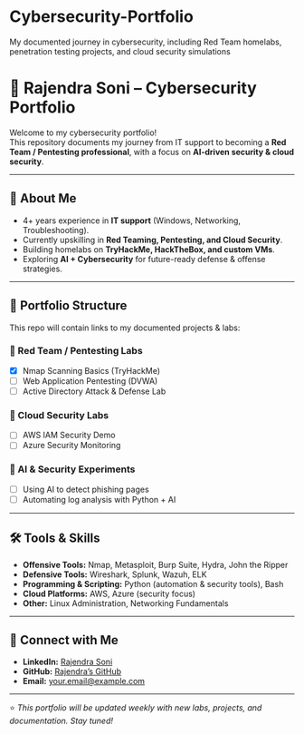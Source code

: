 # Cybersecurity-Portfolio
My documented journey in cybersecurity, including Red Team homelabs, penetration testing projects, and cloud security simulations

# 🔐 Rajendra Soni – Cybersecurity Portfolio  

Welcome to my cybersecurity portfolio!  
This repository documents my journey from IT support to becoming a **Red Team / Pentesting professional**, with a focus on **AI-driven security & cloud security**.  

---

## 🚀 About Me  
- 4+ years experience in **IT support** (Windows, Networking, Troubleshooting).  
- Currently upskilling in **Red Teaming, Pentesting, and Cloud Security**.  
- Building homelabs on **TryHackMe, HackTheBox, and custom VMs**.  
- Exploring **AI + Cybersecurity** for future-ready defense & offense strategies.  

---

## 📂 Portfolio Structure  
This repo will contain links to my documented projects & labs:  

### 🔸 Red Team / Pentesting Labs  
- [x] Nmap Scanning Basics (TryHackMe)  
- [ ] Web Application Pentesting (DVWA)  
- [ ] Active Directory Attack & Defense Lab  

### 🔸 Cloud Security Labs  
- [ ] AWS IAM Security Demo  
- [ ] Azure Security Monitoring  

### 🔸 AI & Security Experiments  
- [ ] Using AI to detect phishing pages  
- [ ] Automating log analysis with Python + AI  

---

## 🛠️ Tools & Skills  
- **Offensive Tools:** Nmap, Metasploit, Burp Suite, Hydra, John the Ripper  
- **Defensive Tools:** Wireshark, Splunk, Wazuh, ELK  
- **Programming & Scripting:** Python (automation & security tools), Bash  
- **Cloud Platforms:** AWS, Azure (security focus)  
- **Other:** Linux Administration, Networking Fundamentals  

---

## 📌 Connect with Me  
- **LinkedIn:** [Rajendra Soni](https://www.linkedin.com/in/rajendra-soni-6224619b)  
- **GitHub:** [Rajendra’s GitHub](https://github.com/YOUR-USERNAME)  
- **Email:** your.email@example.com  

---

⭐ *This portfolio will be updated weekly with new labs, projects, and documentation. Stay tuned!*  

